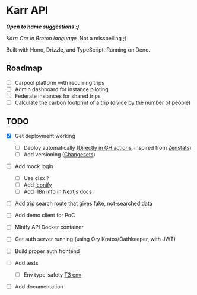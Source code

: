 # Karr API

_**Open to name suggestions :)**_

_Karr: Car in Breton language._ Not a misspelling ;)

Built with Hono, Drizzle, and TypeScript. Running on Deno.

## Roadmap

- [ ] Carpool platform with recurring trips
- [ ] Admin dashboard for instance piloting
- [ ] Federate instances for shared trips
- [ ] Calculate the carbon footprint of a trip (divide by the number of people)

## TODO

- [x] Get deployment working
  - [ ] Deploy automatically ([Directly in GH actions](https://github.com/marketplace/actions/docker-stack-deploy-action), inspired from [Zenstats](https://github.com/dreamsofcode-io/zenstats/blob/main/.github/workflows/pipeline.yaml))
  - [ ] Add versioning ([Changesets](https://github.com/changesets/changesets))

- [ ] Add mock login
  - [ ] Use clsx ?
  - [ ] Add [Iconify](https://iconify.design/docs/iconify-icon/react.html)
  - [ ] Add i18n [info in Nextjs docs](https://nextjs.org/docs/pages/building-your-application/routing/internationalization)
- [ ] Add trip search route that gives fake, not-searched data
- [ ] Add demo client for PoC

- [ ] Minify API Docker container

- [ ] Get auth server running (using Ory Kratos/Oathkeeper, with JWT)
- [ ] Build proper auth frontend

- [ ] Add tests
  - [ ] Env type-safety [T3 env](https://env.t3.gg/docs/nextjs)
- [ ] Add documentation
